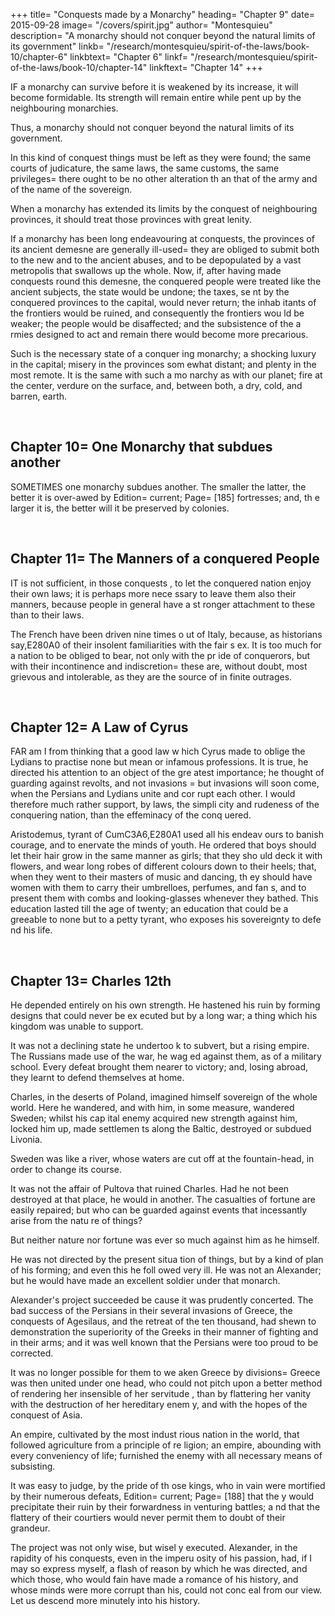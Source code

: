 +++
title= "Conquests made by a Monarchy"
heading= "Chapter 9"
date= 2015-09-28
image= "/covers/spirit.jpg"
author= "Montesquieu"
description= "A monarchy should not conquer beyond the natural limits of its government"
linkb= "/research/montesquieu/spirit-of-the-laws/book-10/chapter-6"
linkbtext= "Chapter 6"
linkf= "/research/montesquieu/spirit-of-the-laws/book-10/chapter-14"
linkftext= "Chapter 14"
+++



IF a monarchy can survive before it is weakened by its increase, it will become formidable. Its strength will remain entire while pent up by the neighbouring monarchies.

Thus, a monarchy should not conquer beyond the natural limits of its government. <!-- So soon as it has passed  these limits it is prudence to stop. -->

In this kind of conquest things must be  left as they were found; the same courts of judicature, the same laws, the  same customs, the same privileges= there ought to be no other alteration th an that of the army and of the name of the sovereign.

When a monarchy has extended its limits  by the conquest of neighbouring provinces, it should treat those provinces  with great lenity.

If a monarchy has been long endeavouring at conquests, the provinces of its ancient demesne are generally ill-used= they are obliged to submit both to the new and to the ancient abuses, and  to be depopulated by a vast metropolis that swallows up the whole. Now, if, after having made conquests round this demesne, the conquered people were  treated like the ancient subjects, the state would be undone; the taxes, se nt by the conquered provinces to the capital, would never return; the inhab itants of the frontiers would be ruined, and consequently the frontiers wou ld be weaker; the people would be disaffected; and the subsistence of the a rmies designed to act and remain there would become more precarious.

Such is the necessary state of a conquer ing monarchy; a shocking luxury in the capital; misery in the provinces som ewhat distant; and plenty in the most remote. It is the same with such a mo narchy as with our planet; fire at the center, verdure on the surface, and, between both, a dry, cold, and barren, earth.

<br>

## Chapter 10= One Monarchy that subdues another

SOMETIMES one monarchy subdues another.  The smaller the latter, the better it is over-awed by Edition= current; Page= [185] fortresses; and, th e larger it is, the better will it be preserved by colonies.

<br>

## Chapter 11= The Manners of a conquered People

IT is not sufficient, in those conquests , to let the conquered nation enjoy their own laws; it is perhaps more nece ssary to leave them also their manners, because people in general have a st ronger attachment to these than to their laws.

The French have been driven nine times o ut of Italy, because, as historians say,E280A0 of their insolent familiarities with the fair s ex. It is too much for a nation to be obliged to bear, not only with the pr ide of conquerors, but with their incontinence and indiscretion= these are, without doubt, most grievous and intolerable, as they are the source of in finite outrages.

<br>

## Chapter 12= A Law of Cyrus

FAR am I from thinking that a good law w hich Cyrus made to oblige the Lydians to practise none but mean or infamous professions. It is true, he directed his attention to an object of the gre atest importance; he thought of guarding against revolts, and not invasions = but invasions will soon come, when the Persians and Lydians unite and cor rupt each other. I would therefore much rather support, by laws, the simpli city and rudeness of the conquering nation, than the effeminacy of the conq uered.


Aristodemus, tyrant of CumC3A6,E280A1 used all his endeav ours to banish courage, and to enervate the minds of youth. He ordered that boys should let their hair grow in the same manner as girls; that they sho uld deck it with flowers, and wear long robes of different colours down to  their heels; that, when they went to their masters of music and dancing, th ey should have women with them to carry their umbrelloes, perfumes, and fan s, and to present them with combs and looking-glasses whenever they bathed. This education lasted till the age of twenty; an education that could be a greeable to none but to a petty tyrant, who exposes his sovereignty to defe nd his life.

<br>

## Chapter 13= Charles 12th

He depended entirely on his own strength. He hastened his ruin by forming designs that could never be ex ecuted but by a long war; a thing which his kingdom was unable to support.

It was not a declining state he undertoo k to subvert, but a rising empire. The Russians made use of the war, he wag ed against them, as of a military school. Every defeat brought them nearer  to victory; and, losing abroad, they learnt to defend themselves at home.

Charles, in  the deserts of Poland, imagined himself sovereign of the whole world. Here  he wandered, and with him, in some measure, wandered Sweden; whilst his cap ital enemy acquired new strength against him, locked him up, made settlemen ts along the Baltic, destroyed or subdued Livonia.

Sweden was like a river, whose waters are cut off at the fountain-head, in order to change its course.

It was not the affair of Pultova that ruined Charles. Had he not been destroyed at that place, he would in another. The casualties of fortune are easily repaired; but who can be guarded against events that incessantly arise from the natu re of things?

But neither nature nor fortune was ever  so much against him as he himself.

He was not directed by the present situa tion of things, but by a kind of plan of his forming; and even this he foll owed very ill. He was not an Alexander; but he would have made an excellent soldier under that monarch.

Alexander's project succeeded be cause it was prudently concerted. The bad success of the Persians in their  several invasions of Greece, the conquests of Agesilaus, and the retreat of the ten thousand, had shewn to demonstration the superiority of the Greeks in their manner of fighting and in their arms; and it was well known that  the Persians were too proud to be corrected.

It was no longer possible for them to we aken Greece by divisions= Greece was then united under one head, who could  not pitch upon a better method of rendering her insensible of her servitude , than by flattering her vanity with the destruction of her hereditary enem y, and with the hopes of the conquest of Asia.

An empire, cultivated by the most indust rious nation in the world, that followed agriculture from a principle of re ligion; an empire, abounding with every conveniency of life; furnished the  enemy with all necessary means of subsisting.

It was easy to judge, by the pride of th ose kings, who in vain were mortified by their numerous defeats, Edition= current; Page= [188] that the y would precipitate their ruin by their forwardness in venturing battles; a nd that the flattery of their courtiers would never permit them to doubt of their grandeur.

The project was not only wise, but wisel y executed. Alexander, in the rapidity of his conquests, even in the imperu osity of his passion, had, if I may so express myself, a flash of reason by which he was directed, and which those, who would fain have made a romance of his history, and whose minds were more corrupt than his, could not conc eal from our view. Let us descend more minutely into his history.
